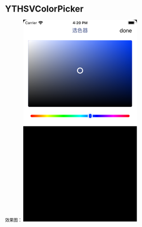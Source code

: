 # YTHSVColorPicker

效果图：
<img src="https://github.com/yitezh/YTHSVColorPicker/blob/main/YTHSVColorSelecter/Simulator%20Screen%20Shot%20-%20iPhone%208%20-%202021-03-19%20at%2016.20.26.png" width="375" height="667" alt=""/><br/>
